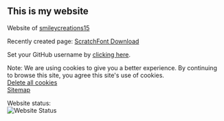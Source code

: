<h2>This is my website</h2>
<p>Website of <a href="https://github.com/smileycreations15/" target="_blank">smileycreations15</a></p>
<p>Recently created page: <a href="https://smileycreations15.github.io/ScratchFont" target="_blank">ScratchFont Download</a></p>
<p>Set your GitHub username by <a href="https://smileycreations15.github.io/Setup-Username" target="_blank">clicking here</a>.</p>


Note: We are using cookies to give you a better experience. By continuing to browse this site, you agree this site's use of cookies. <br />
<a href="https://smileycreations15.github.io/Delete-Cookies" target="_blank">Delete all cookies</a><br />
<a href="https://smileycreations15.github.io/Sitemap" target="_blank">Sitemap</a>

Website status: <br />![Website Status](https://smileycreations15.com/files/status/smileycreations15.github.io/5F8015E0-2504-439A-85D0-37EC0342F4DF.svg)
